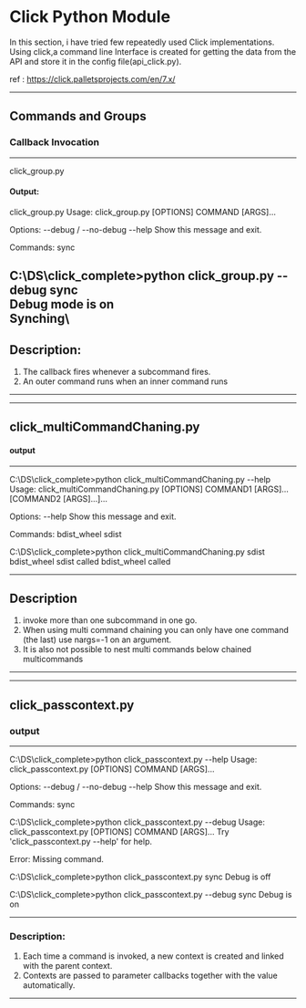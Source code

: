 # Click Python Module

In this section, i have tried few repeatedly used Click implementations.
Using click,a command line Interface is created for getting the data from the API and store it in the config file(api_click.py).

ref : https://click.palletsprojects.com/en/7.x/

------------------------------------------------------------------------
## Commands and Groups
### Callback Invocation
------------------------------------------------------------------------
click_group.py 
#### Output:

click_group.py
Usage: click_group.py [OPTIONS] COMMAND [ARGS]...

Options:
  --debug / --no-debug
  --help                Show this message and exit.

Commands:
  sync 

C:\DS\click_complete>python click_group.py --debug sync\
Debug mode is on\
Synching\
------------------------------------------------------------------------
## Description:
1. The callback fires whenever a subcommand fires.<br />
2. An outer command runs when an inner command runs<br />
------------------------------------------------------------------------
------------------------------------------------------------------------

## click_multiCommandChaning.py 
#### output

------------------------------------------------------------------------

C:\DS\click_complete>python click_multiCommandChaning.py --help
Usage: click_multiCommandChaning.py [OPTIONS] COMMAND1 [ARGS]... [COMMAND2
                                    [ARGS]...]...

Options:
  --help  Show this message and exit.

Commands:
  bdist_wheel
  sdist

C:\DS\click_complete>python click_multiCommandChaning.py sdist bdist_wheel
sdist called
bdist_wheel called

------------------------------------------------------------------------
## Description
1. invoke more than one subcommand in one go.
2. When using multi command chaining you can only have one command (the last) use nargs=-1 on an argument. 
3. It is also not possible to nest multi commands below chained multicommands

------------------------------------------------------------------------
------------------------------------------------------------------------

## click_passcontext.py
### output
------------------------------------------------------------------------
C:\DS\click_complete>python click_passcontext.py --help
Usage: click_passcontext.py [OPTIONS] COMMAND [ARGS]...

Options:
  --debug / --no-debug
  --help                Show this message and exit.

Commands:
  sync

C:\DS\click_complete>python click_passcontext.py --debug
Usage: click_passcontext.py [OPTIONS] COMMAND [ARGS]...
Try 'click_passcontext.py --help' for help.

Error: Missing command.

C:\DS\click_complete>python click_passcontext.py sync
Debug is off

C:\DS\click_complete>python click_passcontext.py --debug sync
Debug is on

------------------------------------------------------------------------
### Description:
1. Each time a command is invoked, a new context is created and linked with the parent context.
2. Contexts are passed to parameter callbacks together with the value automatically.

------------------------------------------------------------------------













